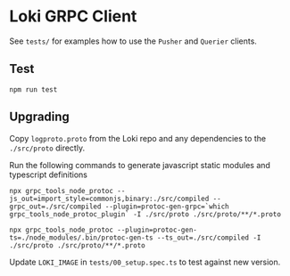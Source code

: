 # Loki GRPC Client

See `tests/` for examples how to use the `Pusher` and `Querier` clients.
  
## Test
  
    npm run test

## Upgrading

Copy `logproto.proto` from the Loki repo and any dependencies to the `./src/proto` directly.

Run the following commands to generate javascript static modules and typescript definitions

    npx grpc_tools_node_protoc --js_out=import_style=commonjs,binary:./src/compiled --grpc_out=./src/compiled --plugin=protoc-gen-grpc=`which grpc_tools_node_protoc_plugin` -I ./src/proto ./src/proto/**/*.proto
    
    npx grpc_tools_node_protoc --plugin=protoc-gen-ts=./node_modules/.bin/protoc-gen-ts --ts_out=./src/compiled -I ./src/proto ./src/proto/**/*.proto

Update `LOKI_IMAGE` in `tests/00_setup.spec.ts` to test against new version.
